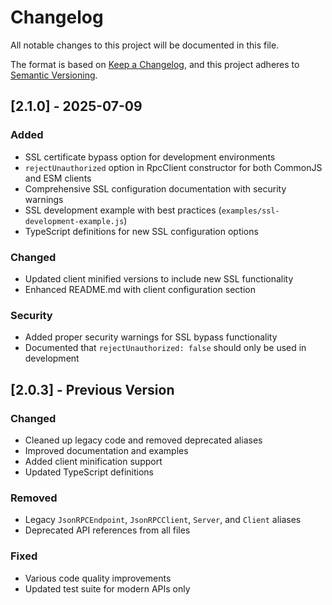 # Changelog

All notable changes to this project will be documented in this file.

The format is based on [Keep a Changelog](https://keepachangelog.com/en/1.0.0/),
and this project adheres to [Semantic Versioning](https://semver.org/spec/v2.0.0.html).

## [2.1.0] - 2025-07-09

### Added
- SSL certificate bypass option for development environments
- `rejectUnauthorized` option in RpcClient constructor for both CommonJS and ESM clients
- Comprehensive SSL configuration documentation with security warnings
- SSL development example with best practices (`examples/ssl-development-example.js`)
- TypeScript definitions for new SSL configuration options

### Changed
- Updated client minified versions to include new SSL functionality
- Enhanced README.md with client configuration section

### Security
- Added proper security warnings for SSL bypass functionality
- Documented that `rejectUnauthorized: false` should only be used in development

## [2.0.3] - Previous Version

### Changed
- Cleaned up legacy code and removed deprecated aliases
- Improved documentation and examples
- Added client minification support
- Updated TypeScript definitions

### Removed
- Legacy `JsonRPCEndpoint`, `JsonRPCClient`, `Server`, and `Client` aliases
- Deprecated API references from all files

### Fixed
- Various code quality improvements
- Updated test suite for modern APIs only
